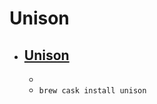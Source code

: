 # Unison
- [Unison](https://www.cis.upenn.edu/~bcpierce/unison/)
  - 
  - 
  - `brew cask install unison`
